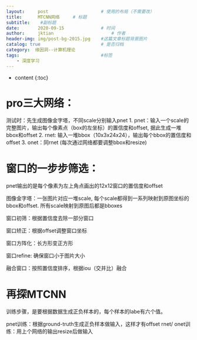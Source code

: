 ```yaml
---
layout:     post   				    # 使用的布局（不需要改）
title:      MTCNN网络		# 标题 
subtitle:  	 #副标题
date:       2020-09-15 				# 时间
author:     jktian 						# 作者
header-img: img/post-bg-2015.jpg 	#这篇文章标题背景图片
catalog: true 						# 是否归档
category:  缘因洞--计算机理论
tags:								#标签
    - 深度学习
---
```

* content
{:toc}

# pro三大网络：
测试时：先生成图像金字塔，不同scale分别输入pnet
    1. pnet：输入一个scale的完整图片，输出每个像素点（box的左坐标）的置信度和offset, 据此生成一堆bbox和offset
    2. rnet: 输入一堆bbox（10x3x24x24），输出每个bbox的置信度和offset
    3. onet：同rnet
    (每次通过网络都要调整bbox和resize)


# 窗口的一步步筛选：
pnet输出的是每个像素为左上角点画出的12x12窗口的置信度和offset

图像金字塔：一张图片对应一堆scale, 每个scale都得到一系列映射到原图坐标的bbox和offset. 所有scale映射到原图后都是bboxes

窗口初筛：根据置信度去除一部分窗口

窗口矫正：根据offset调整窗口坐标

窗口方阵化：长方形变正方形

窗口refine: 确保窗口小于图片大小

融合窗口：按照置信度排序，根据iou（交并比）融合


# 再探MTCNN
训练步骤，是要根据数据生成正负样本的，每个样本的labe有六个值。

pnet训练：根据ground-truth生成正负样本做输入，这样才有offset
rnet/ onet训练：用上个网络的输出resize后做输入
